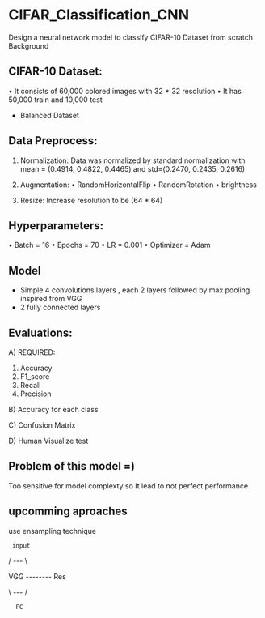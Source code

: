 # CIFAR_Classification_CNN
Design a neural network model to classify CIFAR-10 Dataset from scratch
Background 


## CIFAR-10 Dataset: 
•	It consists of 60,000 colored images with 32 * 32 resolution
•	It has 50,000 train and 10,000 test
- Balanced Dataset

## Data Preprocess:
1.	Normalization: 
Data was normalized by standard normalization with 
mean = (0.4914, 0.4822, 0.4465) and std=(0.2470, 0.2435, 0.2616)

2.	Augmentation:
•	RandomHorizontalFlip
•	RandomRotation
•	brightness

4.	Resize:
Increase resolution to be (64 * 64)

## Hyperparameters:
•	Batch = 16 
•	Epochs = 70
•	LR = 0.001
•	Optimizer = Adam

## Model 
- Simple 4 convolutions layers , each 2 layers followed by max pooling inspired from VGG
- 2 fully connected layers

## Evaluations:
A) REQUIRED: 
1. Accuracy 
2. F1_score
3. Recall
4. Precision

B) Accuracy for each class

C) Confusion Matrix

D) Human Visualize test

## Problem of this model =)

Too sensitive for model complexty so It lead to not perfect performance

## upcomming aproaches

use ensampling technique 

     input
     
   /   ---   \
   
VGG --------   Res

   \  ---  /
   
      FC
      
